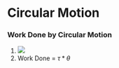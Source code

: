 # Circular Motion

### Work Done by Circular Motion
1. ![](https://i.imgur.com/zBXsJkz.png)
2. Work Done = $\tau * \theta$